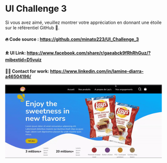 # UI Challenge 3


Si vous avez aimé, veuillez montrer votre appréciation en donnant une étoile sur le référentiel GitHub 🚀.

#### 🔥 Code source : https://github.com/minato223/UI_Challenge_3
#### ⛹️ UI Link: https://www.facebook.com/share/r/gaeabck9fRhRhGuz/?mibextid=D5vuiz
#### 👨‍💻 Contact for work: https://www.linkedin.com/in/lamine-diarra-a46504196/

![UI Challenge 3](https://raw.githubusercontent.com/minato223/UI_Challenge_3/main/demo.gif)

